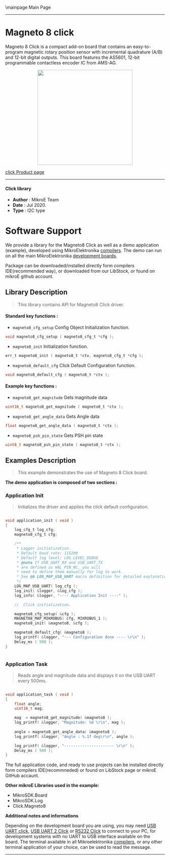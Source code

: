 \mainpage Main Page
 
---
# Magneto 8 click

Magneto 8 Click is a compact add-on board that contains an easy-to-program magnetic rotary position sensor with incremental quadrature (A/B) and 12-bit digital outputs. This board features the AS5601, 12-bit programmable contactless encoder IC from AMS-AG.

<p align="center">
  <img src="https://download.mikroe.com/images/click_for_ide/magneto8_click.png" height=300px>
</p>


[click Product page](https://www.mikroe.com/magneto-8-click)

---


#### Click library 

- **Author**        : MikroE Team
- **Date**          : Jul 2020.
- **Type**          : I2C type


# Software Support

We provide a library for the Magneto8 Click 
as well as a demo application (example), developed using MikroElektronika 
[compilers](https://shop.mikroe.com/compilers). 
The demo can run on all the main MikroElektronika [development boards](https://shop.mikroe.com/development-boards).

Package can be downloaded/installed directly form compilers IDE(recommended way), or downloaded from our LibStock, or found on mikroE github account. 

## Library Description

> This library contains API for Magneto8 Click driver.

#### Standard key functions :

- `magneto8_cfg_setup` Config Object Initialization function.
```c 
void magneto8_cfg_setup ( magneto8_cfg_t *cfg ); 
```

- `magneto8_init` Initialization function.
```c
err_t magneto8_init ( magneto8_t *ctx, magneto8_cfg_t *cfg );
```

- `magneto8_default_cfg` Click Default Configuration function.
```c
void magneto8_default_cfg ( magneto8_t *ctx );
```

#### Example key functions :

- `magneto8_get_magnitude` Gets magnitude data
```c
uint16_t magneto8_get_magnitude ( magneto8_t *ctx );
```

- `magneto8_get_angle_data` Gets Angle data
```c
float magneto8_get_angle_data ( magneto8_t *ctx );
```

- `magneto8_psh_pin_state` Gets PSH pin state
```c
uint8_t magneto8_psh_pin_state ( magneto8_t *ctx );
```

## Examples Description

> This example demonstrates the use of Magneto 8 Click board.

**The demo application is composed of two sections :**

### Application Init 

> Initializes the driver and applies the click default configuration.

```c

void application_init ( void )
{
    log_cfg_t log_cfg;
    magneto8_cfg_t cfg;

    /** 
     * Logger initialization.
     * Default baud rate: 115200
     * Default log level: LOG_LEVEL_DEBUG
     * @note If USB_UART_RX and USB_UART_TX 
     * are defined as HAL_PIN_NC, you will 
     * need to define them manually for log to work. 
     * See @b LOG_MAP_USB_UART macro definition for detailed explanation.
     */
    LOG_MAP_USB_UART( log_cfg );
    log_init( &logger, &log_cfg );
    log_info( &logger, "---- Application Init ----" );

    //  Click initialization.

    magneto8_cfg_setup( &cfg );
    MAGNETO8_MAP_MIKROBUS( cfg, MIKROBUS_1 );
    magneto8_init( &magneto8, &cfg );

    magneto8_default_cfg( &magneto8 );
    log_printf( &logger, "--- Configuration done ---- \r\n" );
    Delay_ms ( 500 );
}
  
```

### Application Task

> Reads angle and magnitude data and displays it on the USB UART every 500ms.

```c

void application_task ( void )
{
    float angle;
    uint16_t mag;

    mag  = magneto8_get_magnitude( &magneto8 );
    log_printf( &logger, "Magnitude: %d \r\n", mag );
    
    angle = magneto8_get_angle_data( &magneto8 );
    log_printf( &logger, "Angle : %.1f deg\r\n", angle );

    log_printf( &logger, "---------------------- \r\n" );
    Delay_ms ( 500 );
} 

```


The full application code, and ready to use projects can be  installed directly form compilers IDE(recommneded) or found on LibStock page or mikroE GitHub accaunt.

**Other mikroE Libraries used in the example:** 

- MikroSDK.Board
- MikroSDK.Log
- Click.Magneto8

**Additional notes and informations**

Depending on the development board you are using, you may need 
[USB UART click](https://shop.mikroe.com/usb-uart-click), 
[USB UART 2 Click](https://shop.mikroe.com/usb-uart-2-click) or 
[RS232 Click](https://shop.mikroe.com/rs232-click) to connect to your PC, for 
development systems with no UART to USB interface available on the board. The 
terminal available in all Mikroelektronika 
[compilers](https://shop.mikroe.com/compilers), or any other terminal application 
of your choice, can be used to read the message.



---
